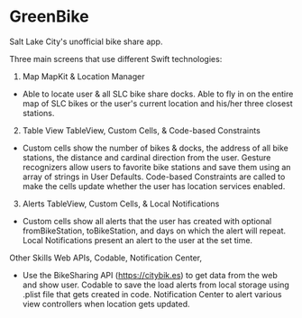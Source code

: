 # GreenBike
Salt Lake City's unofficial bike share app. 

Three main screens that use different Swift technologies:

1. Map
MapKit & Location Manager
- Able to locate user & all SLC bike share docks. Able to fly in on the entire map of SLC bikes or the user's current location and his/her three closest stations.

2. Table View
TableView, Custom Cells, & Code-based Constraints
- Custom cells show the number of bikes & docks, the address of all bike stations, the distance and cardinal direction from the user. Gesture recognizers allow users to favorite bike stations and save them using an array of strings in User Defaults. Code-based Constraints are called to make the cells update whether the user has location services enabled.

3. Alerts
TableView, Custom Cells, & Local Notifications
- Custom cells show all alerts that the user has created with optional fromBikeStation, toBikeStation, and days on which the alert will repeat.  Local Notifications present an alert to the user at the set time.

Other Skills
Web APIs, Codable, Notification Center, 
- Use the BikeSharing API (https://citybik.es) to get data from the web and show user. Codable to save the load alerts from local storage using .plist file that gets created in code. Notification Center to alert various view controllers when location gets updated.
